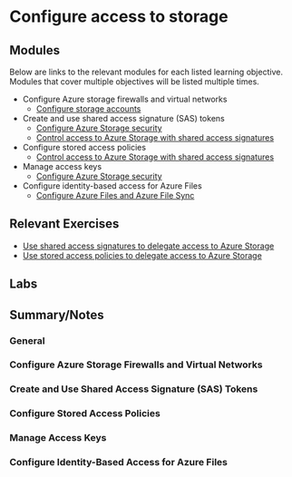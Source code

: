 # Configure access to storage

## Modules

Below are links to the relevant modules for each listed learning objective. Modules that cover multiple objectives will be listed multiple times.

- Configure Azure storage firewalls and virtual networks
  - [Configure storage accounts](https://learn.microsoft.com/en-us/training/modules/configure-storage-accounts/)
- Create and use shared access signature (SAS) tokens
  - [Configure Azure Storage security](https://learn.microsoft.com/en-us/training/modules/configure-storage-security/)
  - [Control access to Azure Storage with shared access signatures](https://learn.microsoft.com/en-us/training/modules/control-access-to-azure-storage-with-sas/)
- Configure stored access policies
  - [Control access to Azure Storage with shared access signatures](https://learn.microsoft.com/en-us/training/modules/control-access-to-azure-storage-with-sas/)
- Manage access keys
  - [Configure Azure Storage security](https://learn.microsoft.com/en-us/training/modules/configure-storage-security/)
- Configure identity-based access for Azure Files
  - [Configure Azure Files and Azure File Sync](https://learn.microsoft.com/en-us/training/modules/configure-azure-files-file-sync/)

## Relevant Exercises

- [Use shared access signatures to delegate access to Azure Storage](https://learn.microsoft.com/en-us/training/modules/control-access-to-azure-storage-with-sas/4-exercise-use-shared-access-signatures)
- [Use stored access policies to delegate access to Azure Storage](https://learn.microsoft.com/en-us/training/modules/control-access-to-azure-storage-with-sas/6-exercise-use-stored-access-policies)

## Labs

## Summary/Notes

### General

### Configure Azure Storage Firewalls and Virtual Networks

### Create and Use Shared Access Signature (SAS) Tokens

### Configure Stored Access Policies

### Manage Access Keys

### Configure Identity-Based Access for Azure Files
